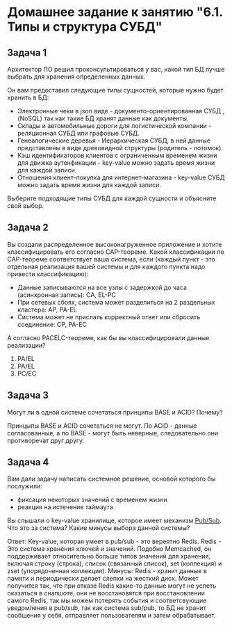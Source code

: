 # Домашнее задание к занятию "6.1. Типы и структура СУБД"
## Задача 1

Архитектор ПО решил проконсультироваться у вас, какой тип БД 
лучше выбрать для хранения определенных данных.

Он вам предоставил следующие типы сущностей, которые нужно будет хранить в БД:

- Электронные чеки в json виде - документо-ориентированная СУБД ,(NoSQL) так как такие БД хранят данные как документы.
- Склады и автомобильные дороги для логистической компании - реляционная СУБД или графовые СУБД.
- Генеалогические деревья - Иерархическая СУБД, в ней данные представлены в виде древовидной структуры (родитель - потомок).
- Кэш идентификаторов клиентов с ограниченным временем жизни для движка аутенфикации - key-value можно задать время жизни для каждой записи.
- Отношения клиент-покупка для интернет-магазина - key-value СУБД можно задать время жизни для каждой записи.

Выберите подходящие типы СУБД для каждой сущности и объясните свой выбор.

## Задача 2

Вы создали распределенное высоконагруженное приложение и хотите классифицировать его согласно 
CAP-теореме. Какой классификации по CAP-теореме соответствует ваша система, если 
(каждый пункт - это отдельная реализация вашей системы и для каждого пункта надо привести классификацию):

- Данные записываются на все узлы с задержкой до часа (асинхронная запись):
  CA, EL-PC
- При сетевых сбоях, система может разделиться на 2 раздельных кластера:
  AP, PA-EL
- Система может не прислать корректный ответ или сбросить соединение:
  CP, PA-EC

А согласно PACELC-теореме, как бы вы классифицировали данные реализации?
1. PA/EL
2. PA/EL
3. PС/EC

## Задача 3

Могут ли в одной системе сочетаться принципы BASE и ACID? Почему?

Принцыпы BASE и ACID сочетаться не могут. По ACID - данные согласованные, а по BASE - могут быть неверные, следовательно они противоречат друг другу.

## Задача 4

Вам дали задачу написать системное решение, основой которого бы послужили:

- фиксация некоторых значений с временем жизни
- реакция на истечение таймаута

Вы слышали о key-value хранилище, которое имеет механизм [Pub/Sub](https://habr.com/ru/post/278237/). 
Что это за система? Какие минусы выбора данной системы?

Ответ:
Key-value, которая умеет в pub/sub - это вереятно Redis.
Redis - Это система хранения ключей и значений. Подобно Memcached, он поддерживает относительно больше типов значений для хранения, включая строку (строка), список (связанный список), set (коллекция) и zset (упорядоченная коллекция).
Минусы: Redis - хранит данные в памяти и периодически делает слепки на жесткий диск. Может получится так, что при отказе Redis какие-то данные могут не успеть оказаться в снапшоте, они не восстановятся при восстановлении самого Redis, так мы можем потерять события и соответсвующие уведомления в pub/sub, так как система sub/pub, то БД не хранит сообщения у себя, отправляет пользователям и затем обрабатывает.


